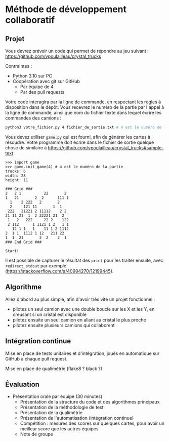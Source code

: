 # Méthode de développement collaboratif

## Projet

Vous devrez prévoir un code qui permet de répondre au jeu suivant : https://github.com/vpoulailleau/crystal_trucks

Contraintes :
* Python 3.10 sur PC
* Coopération avec git sur GitHub
  * Par équipe de 4
  * Par des pull requests

Votre code interagira par la ligne de commande, en respectant les règles à disposition dans le dépôt. Vous recevrez le numéro de la partie par l'appel à la ligne de commande, ainsi que nom du fichier texte dans lequel écrire les commandes des camions :

```sh
python3 votre_fichier.py 4 fichier_de_sortie.txt # 4 est le numéro de la partie
```

Vous devez utiliser `game.py` qui est fourni, afin de générer les cartes à résoudre. Votre programme doit écrire dans le fichier de sortie quelque chose de similaire à https://github.com/vpoulailleau/crystal_trucks#sample-text

```python3
>>> import game
>>> game.init_game(4) # 4 est le numéro de la partie
trucks: 6
width: 28
height: 11

### Grid ###
2   2 1          22       2 
1   21       2  2      111 1
  1    2 222   2       2    
  2     121 11       1  1   
 222   21221 2 11112    2 2 
21 11 21  1  2 22221 21  2  
 1   2   222     22 2    122
 2 112      1 1121 1 2   1 1
   12 1 1   1    11 1 2 1112
2  1 1  1112 1 12   211 22  
1  1  21       2  2    2  1 
### End Grid ###

Start!
```

Il est possible de capturer le résultat des `print` pour les traiter ensuite, avec `redirect_stdout` par exemple (https://stackoverflow.com/a/40984270/12199445).

## Algorithme

Allez d'abord au plus simple, afin d'avoir très vite un projet fonctionnel :
* pilotez un seul camion avec une double boucle sur les X et les Y, en creusant si un cristal est disponible
* pilotez ensuite un seul camion en allant au cristal le plus proche
* pilotez ensuite plusieurs camions qui collaborent

## Intégration continue

Mise en place de tests unitaires et d'intégration, joués en automatique sur GitHub à chaque pull request.

Mise en place de qualimétrie (flake8 ? black ?)

## Évaluation

* Présentation orale par équipe (30 minutes)
  * Présentation de la structure du code et des algorithmes principaux
  * Présentation de la méthodologie de test
  * Présentation de la qualimétrie
  * Présentation de l'automatisation (intégration continue)
  * Compétition : mesures des scores sur quelques cartes, pour avoir un meilleur score que les autres équipes
  * Note de groupe
